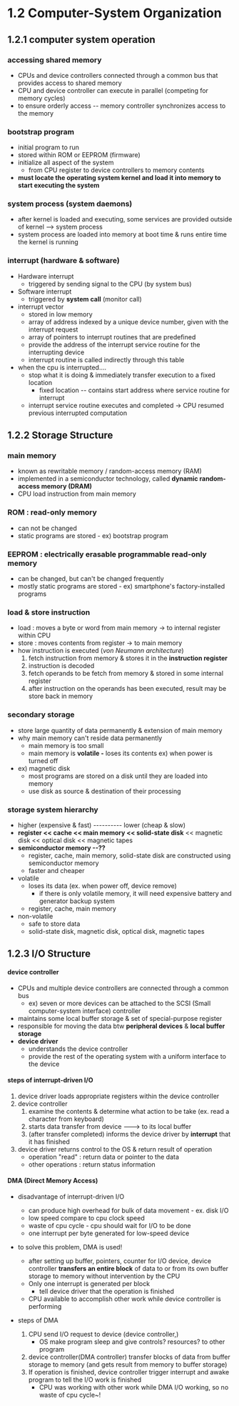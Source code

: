 # 1.2 Computer-System Organization

## 1.2.1 computer system operation

### accessing shared memory

* CPUs and device controllers connected through a common bus that provides access to shared memory
* CPU and device controller can execute in parallel \(competing for memory cycles\)
* to ensure orderly access -- memory controller synchronizes access to the memory

### bootstrap program

* initial program to run
* stored within ROM or EEPROM \(firmware\)
* initialize all aspect of the system
  * from CPU register to device controllers to memory contents
* **must locate the operating system kernel and load it into memory to start executing the system**

### system process \(system daemons\)

* after kernel is loaded and executing, some services are provided outside of kernel --&gt; system process
* system process are loaded into memory at boot time & runs entire time the kernel is running

### interrupt \(hardware & software\)

* Hardware interrupt
  * triggered by sending signal to the CPU \(by system bus\)
* Software interrupt
  * triggered by **system call** \(monitor call\)
* interrupt vector
  * stored in low memory
  * array of address indexed by a unique device number, given with the interrupt request
  * array of pointers to interrupt routines that are predefined
  * provide the address of the interrupt service routine for the interrupting device
  * interrupt routine is called indirectly through this table
* when the cpu is interrupted....
  * stop what it is doing & immediately transfer execution to a fixed location
    * fixed location -- contains start address where service routine for interrupt
  * interrupt service routine executes and completed -&gt; CPU resumed previous interrupted computation



## 1.2.2 Storage Structure

### main memory

* known as rewritable memory / random-access memory \(RAM\)
* implemented in a semiconductor technology, called **dynamic random-access memory \(DRAM\)**
* CPU load instruction from main memory

### ROM : read-only memory

* can not be changed
* static programs are stored - ex\) bootstrap program

### EEPROM : electrically erasable programmable read-only memory

* can be changed, but can't be changed frequently
* mostly static programs are stored - ex\) smartphone's factory-installed programs

### load & store instruction

* load : moves a byte or word from main memory -&gt; to internal register within CPU
* store : moves contents from register -&gt; to main memory
* how instruction is executed \(_von Neumann architecture_\)
  1. fetch instruction from memory & stores it in the **instruction register**
  2. instruction is decoded
  3. fetch operands to be fetch from memory & stored in some internal register
  4. after instruction on the operands has been executed, result may be store back in memory

### secondary storage

* store large quantity of data permanently & extension of main memory
* why main memory can't reside data permanently 
  * main memory is too small
  * main memory is **volatile -** loses its contents ex\) when power is turned off 
* ex\) magnetic disk
  * most programs are stored on a disk until they are loaded into memory
  * use disk as source & destination of their processing

### storage system hierarchy

* higher \(expensive & fast\) ---------- lower \(cheap & slow\)
* **register &lt;&lt; cache &lt;&lt; main memory &lt;&lt; solid-state disk** &lt;&lt; magnetic disk &lt;&lt; optical disk &lt;&lt; magnetic tapes
* **semiconductor memory --??**
  * register, cache, main memory, solid-state disk are constructed using semiconductor memory
  * faster and cheaper
* volatile
  * loses its data \(ex. when power off, device remove\)
    * if there is only volatile memory, it will need expensive battery and generator backup system
  * register, cache, main memory
* non-volatile
  * safe to store data
  * solid-state disk,  magnetic disk, optical disk, magnetic tapes



## 1.2.3 I/O Structure

#### device controller

* CPUs and multiple device controllers are connected through a common bus
  * ex\) seven or more devices can be attached to the SCSI \(Small computer-system interface\) controller
* maintains some local buffer storage & set of special-purpose register
* responsible for moving the data btw **peripheral devices** & **local buffer storage**
* **device driver**
  * understands the device controller
  * provide the rest of the operating system with a uniform interface to the device

#### steps of interrupt-driven I/O

1. device driver loads appropriate registers within the device controller
2. device controller 
   1. examine the contents & determine what action to be take \(ex. read a character from keyboard\)
   2. starts data transfer from device ---&gt; to its local buffer
   3. \(after transfer completed\) informs the device driver by **interrupt** that it has finished
3. device driver returns control to the OS & return result of operation
   * operation "read" : return data or pointer to the data
   * other operations : return status information

#### DMA \(Direct Memory Access\)

* disadvantage of interrupt-driven I/O

  * can produce high overhead for bulk of data movement - ex. disk I/O
  * low speed compare to cpu clock speed
  * waste of cpu cycle - cpu should wait for I/O to be done
  * one interrupt per byte generated for low-speed device

* to solve this problem, DMA is used!

  * after setting up buffer, pointers, counter for I/O device, device controller **transfers an entire block** of data to or from its own buffer storage to memory without intervention by the CPU
  * Only one interrupt is generated per block
    * tell device driver that the operation is finished
  * CPU available to accomplish other work while device controller is performing

* steps of DMA
  1. CPU send I/O request to device \(device controller,\)
     * OS make program sleep and give controls? resources? to other program
  2. device controller\(DMA controller\) transfer blocks of data from buffer storage to memory \(and gets result from memory to buffer storage\)
  3. If operation is finished, device controller trigger interrupt and awake program to tell the I/O work is finished
     * CPU was working with other work while DMA I/O working, so no waste of cpu cycle~!



